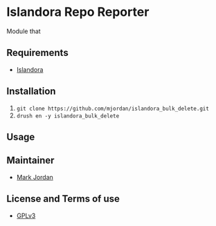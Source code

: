 # Islandora Repo Reporter

Module that 

## Requirements

* [Islandora](https://github.com/Islandora/islandora)

## Installation

1. `git clone https://github.com/mjordan/islandora_bulk_delete.git`
2. `drush en -y islandora_bulk_delete`

## Usage

## Maintainer

* [Mark Jordan](https://github.com/mjordan)

## License and Terms of use

* [GPLv3](http://www.gnu.org/licenses/gpl-3.0.txt)
